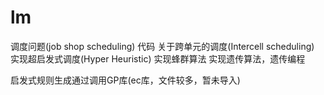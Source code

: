 lm
==

调度问题(job shop scheduling) 代码
   关于跨单元的调度(Intercell scheduling)
   实现超启发式调度(Hyper Heuristic)
   实现蜂群算法
   实现遗传算法，遗传编程
   
   
启发式规则生成通过调用GP库(ec库，文件较多，暂未导入)
